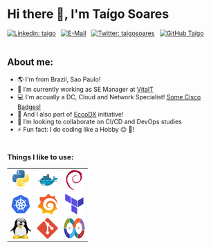 # Hi there 👋, I'm Taígo Soares <br>


[![Linkedin: taigo](https://img.shields.io/badge/-taigo-blue?style=flat-square&logo=Linkedin&logoColor=white&link=https://www.linkedin.com/in/taigo/)](https://www.linkedin.com/in/taigo/) &nbsp;
[![E-Mail](https://img.shields.io/badge/email-reveal-2a8?style=flat-square&logo=gmail&logoColor=white)](https://mailhide.io/e/NwOn9p6n) &nbsp;
[![Twitter: taigosoares](https://img.shields.io/twitter/follow/taigosoares?style=social)](https://twitter.com/taigosoares) &nbsp;
[![GitHub Taígo](https://img.shields.io/github/followers/taigorene?label=follow&style=social)](https://github.com/taigorene) &nbsp;
<br><br>

## About me:

- :earth_americas: I'm from Brazil, Sao Paulo!
- 🔭 I’m currently working as SE Manager at [VitaIT](http://www.vitait.com)
- :computer: I'm accually a DC, Cloud and Network Specialist! [Some Cisco Badges!](https://www.credly.com/users/taigo-soares/badges)
- 🌱 And I also part of [EccoDX](https://eccodx.com) initiative!
- 👯 I’m looking to collaborate on CI/CD and DevOps studies
- ⚡ Fun fact: I do coding like a Hobby :wink: :beer:!
<br><br>

### Things I like to use:

|         |            |   |
| :-------------: |:-------------:| :-------------:|
| <img src="./img/python-original.svg" width="48" height="48" alt="Python" />      | <img src="./img/docker-original.svg" width="48" height="48" alt="Docker" /> | <img src="./img/debian-original.svg" width="48" height="48" alt="Debian" /> |
| <img src="./img/kubernetes-icon-color.svg" width="48" height="48" alt="K8s" />      | <img src="./img/grafana_icon.svg" width="48" height="48" alt="Grafana" />      |   <img src="./img/terraformio-icon.svg" width="48" height="48" alt="Terraform" /> |
| <img src="./img/linux-tux.svg" width="48" height="48" alt="Linux" /> | <img src="./img/git-original.svg" width="48" height="48" alt="Git" />      |    <img src="./img/Devops-toolchain.svg" width="48" height="48" alt="DevOps" /> |

<br><br>

<!--
**taigorene/taigorene** is a ✨ _special_ ✨ repository because its `README.md` (this file) appears on your GitHub profile.

Here are some ideas to get you started:

- 🔭 I’m currently working on ...
- 🌱 I’m currently learning ...
- 👯 I’m looking to collaborate on ...
- 🤔 I’m looking for help with ...
- 💬 Ask me about ...
- 📫 How to reach me: ...
- 😄 Pronouns: ...
- ⚡ Fun fact: ...
-->
